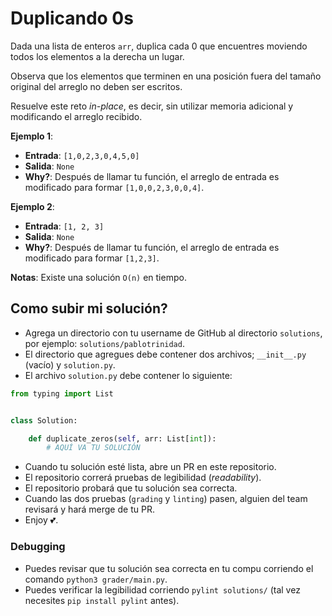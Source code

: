 # Duplicando 0s

Dada una lista de enteros `arr`, duplica cada 0 que encuentres moviendo
todos los elementos a la derecha un lugar.

Observa que los elementos que terminen en una posición fuera del tamaño
original del arreglo no deben ser escritos.

Resuelve este reto *in-place*, es decir, sin utilizar memoria adicional
y modificando el arreglo recibido.

**Ejemplo 1**:
 * **Entrada**: `[1,0,2,3,0,4,5,0]`
 * **Salida**: `None`
 * **Why?**: Después de llamar tu función, el arreglo de entrada es modificado
   para formar `[1,0,0,2,3,0,0,4]`.

**Ejemplo 2**:
 * **Entrada**: `[1, 2, 3]`
 * **Salida**: `None`
 * **Why?**: Después de llamar tu función, el arreglo de entrada es modificado
   para formar `[1,2,3]`.

**Notas**: Existe una solución `O(n)` en tiempo.

## Como subir mi solución?

* Agrega un directorio con tu username de GitHub al directorio `solutions`, por ejemplo: `solutions/pablotrinidad`.
* El directorio que agregues debe contener dos archivos; `__init__.py` (vacío) y `solution.py`.
* El archivo `solution.py` debe contener lo siguiente:

```python
from typing import List


class Solution:

    def duplicate_zeros(self, arr: List[int]):
        # AQUÍ VA TU SOLUCIÓN
```

* Cuando tu solución esté lista, abre un PR en este repositorio.
* El repositorio correrá pruebas de legibilidad (*readability*).
* El repositorio probará que tu solución sea correcta.
* Cuando las dos pruebas (`grading` y `linting`) pasen, alguien del team revisará y hará merge de tu PR.
* Enjoy 💕.

### Debugging

* Puedes revisar que tu solución sea correcta en tu compu corriendo el comando `python3 grader/main.py`.
* Puedes verificar la legibilidad corriendo `pylint solutions/` (tal vez necesites
`pip install pylint` antes).
